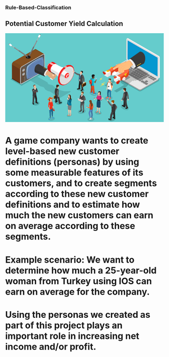 ### Rule-Based-Classification
## Potential Customer Yield Calculation
![Screenshot](müşteri.png)

# A game company wants to create level-based new customer definitions (personas) by using some measurable features of its customers, and to create segments according to these new customer definitions and to estimate how much the new customers can earn on average according to these segments.

# Example scenario: We want to determine how much a 25-year-old woman from Turkey using IOS can earn on average for the company.

# Using the personas we created as part of this project plays an important role in increasing net income and/or profit.
